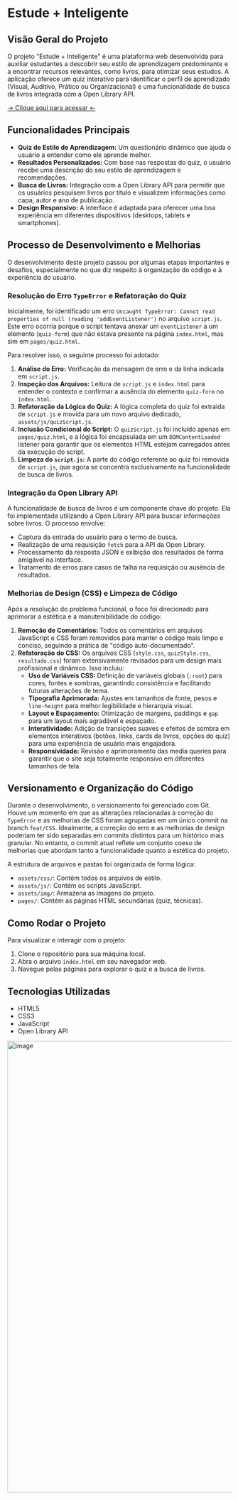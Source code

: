 # Estude + Inteligente

## Visão Geral do Projeto

O projeto "Estude + Inteligente" é uma plataforma web desenvolvida para auxiliar estudantes a descobrir seu estilo de aprendizagem predominante e a encontrar recursos relevantes, como livros, para otimizar seus estudos. A aplicação oferece um quiz interativo para identificar o perfil de aprendizado (Visual, Auditivo, Prático ou Organizacional) e uma funcionalidade de busca de livros integrada com a Open Library API.

 [-> Clique aqui para acessar <-](https://silver-boba-60f243.netlify.app/)

## Funcionalidades Principais

-   **Quiz de Estilo de Aprendizagem:** Um questionário dinâmico que ajuda o usuário a entender como ele aprende melhor.
-   **Resultados Personalizados:** Com base nas respostas do quiz, o usuário recebe uma descrição do seu estilo de aprendizagem e recomendações.
-   **Busca de Livros:** Integração com a Open Library API para permitir que os usuários pesquisem livros por título e visualizem informações como capa, autor e ano de publicação.
-   **Design Responsivo:** A interface é adaptada para oferecer uma boa experiência em diferentes dispositivos (desktops, tablets e smartphones).

## Processo de Desenvolvimento e Melhorias

O desenvolvimento deste projeto passou por algumas etapas importantes e desafios, especialmente no que diz respeito à organização do código e à experiência do usuário.

### Resolução do Erro `TypeError` e Refatoração do Quiz

Inicialmente, foi identificado um erro `Uncaught TypeError: Cannot read properties of null (reading 'addEventListener')` no arquivo `script.js`. Este erro ocorria porque o script tentava anexar um `eventListener` a um elemento (`quiz-form`) que não estava presente na página `index.html`, mas sim em `pages/quiz.html`.

Para resolver isso, o seguinte processo foi adotado:
1.  **Análise do Erro:** Verificação da mensagem de erro e da linha indicada em `script.js`.
2.  **Inspeção dos Arquivos:** Leitura de `script.js` e `index.html` para entender o contexto e confirmar a ausência do elemento `quiz-form` no `index.html`.
3.  **Refatoração da Lógica do Quiz:** A lógica completa do quiz foi extraída de `script.js` e movida para um novo arquivo dedicado, `assets/js/quizScript.js`.
4.  **Inclusão Condicional do Script:** O `quizScript.js` foi incluído apenas em `pages/quiz.html`, e a lógica foi encapsulada em um `DOMContentLoaded` listener para garantir que os elementos HTML estejam carregados antes da execução do script.
5.  **Limpeza do `script.js`:** A parte do código referente ao quiz foi removida de `script.js`, que agora se concentra exclusivamente na funcionalidade de busca de livros.

### Integração da Open Library API

A funcionalidade de busca de livros é um componente chave do projeto. Ela foi implementada utilizando a Open Library API para buscar informações sobre livros. O processo envolve:
-   Captura da entrada do usuário para o termo de busca.
-   Realização de uma requisição `fetch` para a API da Open Library.
-   Processamento da resposta JSON e exibição dos resultados de forma amigável na interface.
-   Tratamento de erros para casos de falha na requisição ou ausência de resultados.

### Melhorias de Design (CSS) e Limpeza de Código

Após a resolução do problema funcional, o foco foi direcionado para aprimorar a estética e a manutenibilidade do código:
1.  **Remoção de Comentários:** Todos os comentários em arquivos JavaScript e CSS foram removidos para manter o código mais limpo e conciso, seguindo a prática de "código auto-documentado".
2.  **Refatoração do CSS:** Os arquivos CSS (`style.css`, `quizStyle.css`, `resultado.css`) foram extensivamente revisados para um design mais profissional e dinâmico. Isso incluiu:
    *   **Uso de Variáveis CSS:** Definição de variáveis globais (`:root`) para cores, fontes e sombras, garantindo consistência e facilitando futuras alterações de tema.
    *   **Tipografia Aprimorada:** Ajustes em tamanhos de fonte, pesos e `line-height` para melhor legibilidade e hierarquia visual.
    *   **Layout e Espaçamento:** Otimização de margens, paddings e `gap` para um layout mais agradável e espaçado.
    *   **Interatividade:** Adição de transições suaves e efeitos de sombra em elementos interativos (botões, links, cards de livros, opções do quiz) para uma experiência de usuário mais engajadora.
    *   **Responsividade:** Revisão e aprimoramento das media queries para garantir que o site seja totalmente responsivo em diferentes tamanhos de tela.

## Versionamento e Organização do Código

Durante o desenvolvimento, o versionamento foi gerenciado com Git. Houve um momento em que as alterações relacionadas à correção do `TypeError` e as melhorias de CSS foram agrupadas em um único commit na branch `feat/CSS`. Idealmente, a correção do erro e as melhorias de design poderiam ter sido separadas em commits distintos para um histórico mais granular. No entanto, o commit atual reflete um conjunto coeso de melhorias que abordam tanto a funcionalidade quanto a estética do projeto.

A estrutura de arquivos e pastas foi organizada de forma lógica:
-   `assets/css/`: Contém todos os arquivos de estilo.
-   `assets/js/`: Contém os scripts JavaScript.
-   `assets/img/`: Armazena as imagens do projeto.
-   `pages/`: Contém as páginas HTML secundárias (quiz, técnicas).

## Como Rodar o Projeto

Para visualizar e interagir com o projeto:
1.  Clone o repositório para sua máquina local.
2.  Abra o arquivo `index.html` em seu navegador web.
3.  Navegue pelas páginas para explorar o quiz e a busca de livros.

## Tecnologias Utilizadas

-   HTML5
-   CSS3
-   JavaScript
-   Open Library API


<img width="1919" height="1017" alt="image" src="https://github.com/user-attachments/assets/05255402-f23f-47fe-b500-6cf80353a468" />
